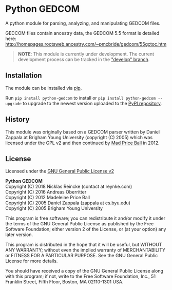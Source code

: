 # Python GEDCOM

A python module for parsing, analyzing, and manipulating GEDCOM files.

GEDCOM files contain ancestry data, the GEDCOM 5.5 format is detailed here:
http://homepages.rootsweb.ancestry.com/~pmcbride/gedcom/55gctoc.htm

> **NOTE**: This module is currently under development. The current development
> process can be tracked in the ["develop" branch](https://github.com/reynke/python-gedcom/tree/develop).

## Installation

The module can be installed via [pip](https://pip.pypa.io/).

Run `pip install python-gedcom` to install or `pip install python-gedcom --upgrade`
to upgrade to the newest version uploaded to the [PyPI repository](https://pypi.python.org/pypi/python-gedcom).

## History

This module was originally based on a GEDCOM parser written by 
Daniel Zappala at Brigham Young University (copyright (C) 2005) which
was licensed under the GPL v2 and then continued by
[Mad Price Ball](https://github.com/madprime) in 2012.

## License

Licensed under the [GNU General Public License v2](http://www.gnu.org/licenses/gpl-2.0.html)

**Python GEDCOM**
<br>Copyright (C) 2018 Nicklas Reincke (contact at reynke.com)
<br>Copyright (C) 2016 Andreas Oberritter
<br>Copyright (C) 2012 Madeleine Price Ball
<br>Copyright (C) 2005 Daniel Zappala (zappala at cs.byu.edu)
<br>Copyright (C) 2005 Brigham Young University

This program is free software; you can redistribute it and/or modify
it under the terms of the GNU General Public License as published by
the Free Software Foundation; either version 2 of the License, or
(at your option) any later version.

This program is distributed in the hope that it will be useful,
but WITHOUT ANY WARRANTY; without even the implied warranty of
MERCHANTABILITY or FITNESS FOR A PARTICULAR PURPOSE.  See the
GNU General Public License for more details.

You should have received a copy of the GNU General Public License along
with this program; if not, write to the Free Software Foundation, Inc.,
51 Franklin Street, Fifth Floor, Boston, MA 02110-1301 USA.
